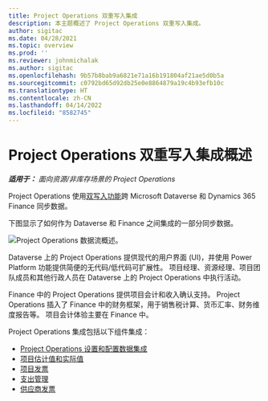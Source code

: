 ```yaml
---
title: Project Operations 双重写入集成
description: 本主题概述了 Project Operations 双重写入集成。
author: sigitac
ms.date: 04/28/2021
ms.topic: overview
ms.prod: ''
ms.reviewer: johnmichalak
ms.author: sigitac
ms.openlocfilehash: 9b57b8bab9a6821e71a16b191804af21ae5d0b5a
ms.sourcegitcommit: c0792bd65d92db25e0e8864879a19c4b93efb10c
ms.translationtype: HT
ms.contentlocale: zh-CN
ms.lasthandoff: 04/14/2022
ms.locfileid: "8582745"
---
```

# <a name="project-operations-dual-write-integration-overview"></a>Project Operations 双重写入集成概述

_**适用于：** 面向资源/非库存场景的 Project Operations_

Project Operations 使用[双写入功能](/dynamics365/fin-ops-core/dev-itpro/data-entities/dual-write/dual-write-home-page)跨 Microsoft Dataverse 和 Dynamics 365 Finance 同步数据。

下图显示了如何作为 Dataverse 和 Finance 之间集成的一部分同步数据。

![Project Operations 数据流概述。](./media/ProjectOperationsFlows.jpg)

Dataverse 上的 Project Operations 提供现代的用户界面 (UI)，并使用 Power Platform 功能提供简便的无代码/低代码可扩展性。 项目经理、资源经理、项目团队成员和其他行政人员在 Dataverse 上的 Project Operations 中执行活动。

Finance 中的 Project Operations 提供项目会计和收入确认支持。 Project Operations 插入了 Finance 中的财务框架，用于销售税计算、货币汇率、财务维度报告等。 项目会计体验主要在 Finance 中。

Project Operations 集成包括以下组件集成：


- [Project Operations 设置和配置数据集成](resource-dual-write-setup-integration.md) 
- [项目估计值和实际值](resource-dual-write-estimates-actuals.md)
- [项目发票](resource-dual-write-project-invoice.md)
- [支出管理](resource-dual-write-expense.md)
- [供应商发票](resource-dual-write-vendor-invoice.md)
